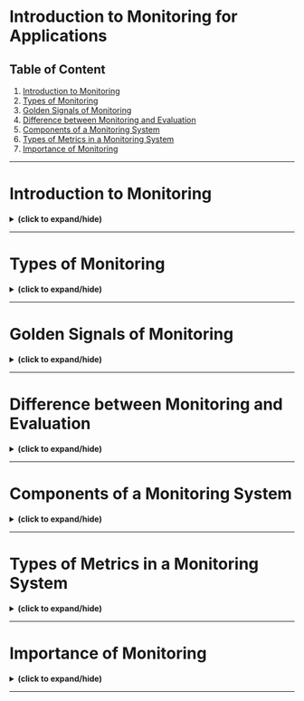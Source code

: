 # Introduction to Monitoring for Applications

## Table of Content

1. [Introduction to Monitoring](#intro)
2. [Types of Monitoring](#monitoring_types)
3. [Golden Signals of Monitoring](#golden_signals)
4. [Difference between Monitoring and Evaluation](#monitoring_evaluation_differences)
5. [Components of a Monitoring System](#monitoring_system_components)
6. [Types of Metrics in a Monitoring System](#metrics_types)
7. [Importance of Monitoring](#importance_of_monitoring)

---

<a id="intro"></a>
# Introduction to Monitoring
<details close>
<summary><b>(click to expand/hide)</b></summary>
<!-- MarkdownTOC -->

## What is Application Monitoring?
- **Definition**: Application monitoring is the process used by developers to ensure that their software performs as intended.
- **Purpose**: It allows for the collection, measurement, and visualization of data regarding the application's performance and issues.

## Importance of Application Monitoring
- **Reliability and Profitability**: Combines quality and development to create reliable and profitable applications.
- **Proactive Issue Resolution**: Helps in identifying and fixing issues before they affect the users.
- **Enhanced User Experience**: Ensures applications are fast and responsive, enhancing overall user satisfaction.

## Benefits of Application Monitoring
- **Visibility**: Provides a full-stack monitoring approach from the front-end user experience to the back-end infrastructure, ensuring complete visibility.
- **Performance Monitoring**: Continuously monitors and alerts about the application's performance to maintain optimal operation.
- **Usage Insights**: Reveals how and where applications are used across different devices, crucial for targeting improvements.

## Monitoring Processes
- **Data Collection**: Involves tracking application availability, bugs, resource usage, and user experience changes.
- **Event Analysis**: Uses tools like dependency and flow mapping to understand and resolve issues.
- **Real-Time Monitoring**: Assesses application health and functionality in real time to prevent downtimes and improve response times.

## Evaluation of Monitoring Solutions
- **Critical Questions**:
  1. **Ease of Deployment**: How simple is it to deploy the monitoring solution?
  2. **Monitoring Capabilities**: What statistics and metrics does the solution track?
  3. **Alert System**: Does it provide intelligent alerts for performance issues?
  4. **Coverage**: Can it monitor applications both on-premises and in the cloud?
- **Goal Assessment**: Evaluation helps determine if the monitoring meets its goals and delivers the expected outcomes.

## Key Takeaways
- Application monitoring is essential for maintaining the health and performance of applications.
- It enables proactive problem solving, ensuring applications deliver a superior user experience.
- Evaluating monitoring solutions is crucial for ensuring they meet the specific needs of the business and its applications.

<!-- /MarkdownTOC -->
</details>

---

<a id="monitoring_types"></a>
# Types of Monitoring
<details close>
<summary><b>(click to expand/hide)</b></summary>
<!-- MarkdownTOC -->


<!-- /MarkdownTOC -->
</details>

---

<a id="golden_signals"></a>
# Golden Signals of Monitoring
<details close>
<summary><b>(click to expand/hide)</b></summary>
<!-- MarkdownTOC -->


<!-- /MarkdownTOC -->
</details>

---

<a id="monitoring_evaluation_differences"></a>
# Difference between Monitoring and Evaluation
<details close>
<summary><b>(click to expand/hide)</b></summary>
<!-- MarkdownTOC -->


<!-- /MarkdownTOC -->
</details>

---

<a id="monitoring_system_components"></a>
# Components of a Monitoring System
<details close>
<summary><b>(click to expand/hide)</b></summary>
<!-- MarkdownTOC -->


<!-- /MarkdownTOC -->
</details>

---

<a id="metrics_types"></a>
# Types of Metrics in a Monitoring System
<details close>
<summary><b>(click to expand/hide)</b></summary>
<!-- MarkdownTOC -->


<!-- /MarkdownTOC -->
</details>

---

<a id="importance_of_monitoring"></a>
# Importance of Monitoring
<details close>
<summary><b>(click to expand/hide)</b></summary>
<!-- MarkdownTOC -->


<!-- /MarkdownTOC -->
</details>

---
